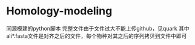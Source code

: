 # Homology-modeling

同源模建的python脚本
完整文件由于文件过大不能上传github，见quark 
其中ali*.fasta文件是对齐之后的文件，每个物种对其之后的序列拷贝到文件中即可
